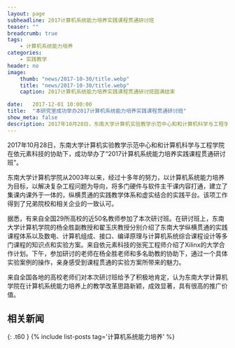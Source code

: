 ```yaml
---
layout: page
subheadline: 2017计算机系统能力培养实践课程贯通研讨班
teaser: ""
breadcrumb: true
tags:
    - 计算机系统能力培养
categories:
    - 实践教学
header: no
image:
    thumb: "news/2017-10-30/title.webp"
    title: "news/2017-10-30/title.webp"
    caption: 2017计算机系统能力培养实践课程贯通研讨班圆满结束

date:   2017-12-01 10:00:00
title:  "本研究室成功举办2017计算机系统能力培养实践课程贯通研讨班"
show_meta: false
description: 2017年10月28日，东南大学计算机实验教学示范中心和和计算机科学与工程学院在依元素科技的协助下，成功举办了“2017计算机系统能力培养实践课程贯通研讨班”。
---
```


2017年10月28日，东南大学计算机实验教学示范中心和和计算机科学与工程学院在依元素科技的协助下，成功举办了“2017计算机系统能力培养实践课程贯通研讨班”。

东南大学计算机学院从2003年以来，经过十多年的努力，以计算机系统能力培养为目标，以解决复杂工程问题为导向，将多门硬件与软件主干课内容打通，建立了集课内课外于一体的，纵横贯通的实践教学体系和虚实结合的实践平台。该项工作得到了兄弟院校和相关企业的一致认可。



据悉，有来自全国29所高校的近50名教师参加了本次研讨班。在研讨班上，东南大学计算机学院的杨全胜副教授和翟玉庆教授分别介绍了东南大学纵横贯通的实践课程体系以及数电、计算机组成、接口、编译原理与计算机系统综合课程设计等多门课程的知识点和实验方案。来自依元素科技的张宪工程师介绍了Xilinx的大学合作计划。下午，参加研讨的老师在杨全胜老师和多名助教的协助下，通过一个具体实验案例的操作，亲身感受到课程贯通的实验方案所带来的魅力。

来自全国各地的高校老师们对本次研讨班给予了积极地肯定，认为东南大学计算机学院在计算机系统能力培养上的教学改革思路新颖，成效显著，具有很高的推广价值。

## 相关新闻
{: .t60 }
{% include list-posts tag='计算机系统能力培养' %}
